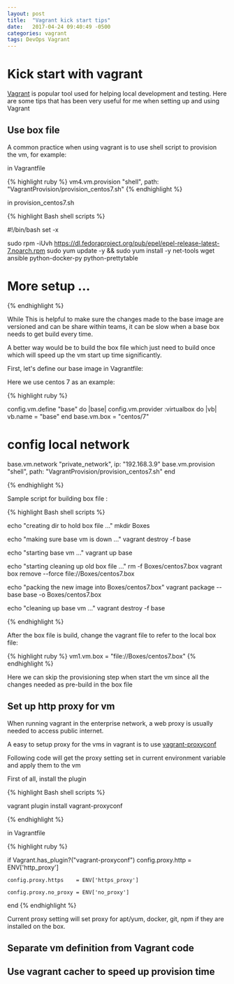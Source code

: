 ```yaml
---
layout: post
title:  "Vagrant kick start tips"
date:   2017-04-24 09:40:49 -0500
categories: vagrant
tags: DevOps Vagrant
---
```

# Kick start with vagrant

[Vagrant](https://www.vagrantup.com/intro/index.html) is popular tool used for helping local development and testing. Here are some tips that has been very useful for me when setting up and using Vagrant

## Use box file

A common practice when using vagrant is to use shell script to provision the vm, for example:

in Vagrantfile

{% highlight ruby %}
vm4.vm.provision "shell", path: "VagrantProvision/provision_centos7.sh"
{% endhighlight %}

in provision_centos7.sh

{% highlight Bash shell scripts %}

#!/bin/bash
set -x

sudo rpm -iUvh https://dl.fedoraproject.org/pub/epel/epel-release-latest-7.noarch.rpm
sudo yum update -y && sudo yum install -y net-tools wget ansible python-docker-py python-prettytable

# More setup ...

{% endhighlight %}

While This is helpful to make sure the changes made to the base image are versioned and can be share within teams, it can be slow when a base box needs to get build every time.

A better way would be to build the box file which just need to build once which will speed up the vm start up time significantly.

First, let's define our base image in Vagrantfile:

Here we use centos 7 as an example:

{% highlight ruby %}

config.vm.define "base" do |base|
  config.vm.provider :virtualbox do |vb|
    vb.name = "base"
  end
  base.vm.box = "centos/7"
  # config local network
  base.vm.network "private_network", ip: "192.168.3.9"
  base.vm.provision "shell", path: "VagrantProvision/provision_centos7.sh"
end

{% endhighlight %}

Sample script for building box file :

{% highlight Bash shell scripts %}

echo "creating dir to hold box file ..."
mkdir Boxes

echo "making sure base vm is down ..."
vagrant destroy -f base

echo "starting base vm ..."
vagrant up base

echo "starting cleaning up old box file ..."
rm -f Boxes/centos7.box
vagrant box remove --force  file://Boxes/centos7.box

echo "packing the new image into Boxes/centos7.box"
vagrant package --base base -o Boxes/centos7.box

echo "cleaning up base vm ..."
vagrant destroy -f base

{% endhighlight %}

After the box file is build, change the vagrant file to refer to the local box file:

{% highlight ruby %}
vm1.vm.box  = "file://Boxes/centos7.box"
{% endhighlight %}

Here we can skip the provisioning step when start the vm since all the changes needed as pre-build in the box file


## Set up http proxy for vm

When running vagrant in the enterprise network, a web proxy is usually needed to access public internet.

A easy to setup proxy for the vms in vagrant is to use [vagrant-proxyconf](http://tmatilai.github.io/vagrant-proxyconf/)

Following code will get the proxy setting set in current environment variable and apply them to the vm

First of all, install the plugin 

{% highlight Bash shell scripts %}

vagrant plugin install vagrant-proxyconf

{% endhighlight %}

in Vagrantfile

{% highlight ruby %}

  if Vagrant.has_plugin?("vagrant-proxyconf")
    config.proxy.http     = ENV['http_proxy']

    config.proxy.https    = ENV['https_proxy']

    config.proxy.no_proxy = ENV['no_proxy']
  end
{% endhighlight %}

Current proxy setting will set proxy for apt/yum, docker, git, npm if they are installed on the box.

## Separate vm definition from Vagrant code

## Use vagrant cacher to speed up provision time
